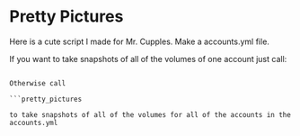 Pretty Pictures
===============

Here is a cute script I made for Mr. Cupples.  Make a accounts.yml file.

If you want to take snapshots of all of the volumes of one account just call:

```pretty_pictures [account_id]

Otherwise call

```pretty_pictures

to take snapshots of all of the volumes for all of the accounts in the accounts.yml
